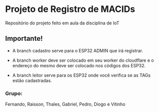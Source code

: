 # Projeto de Registro de MACIDs

Repositório do projeto feito em aula da disciplina de IoT

## Importante!

- A branch cadastro serve para o ESP32 ADMIN que irá registrar.

- A branch worker deve ser colocado em seu worker do cloudflare e o endereço do mesmo deve ser colocado nos códigos dos ESP32.

- A branch leitor serve para os ESP32 onde você verifica se as TAGs estão cadastradas.

### Grupo:

Fernando, Raisson, Thales, Gabriel, Pedro, Diogo e Vitinho
